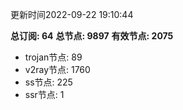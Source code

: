 更新时间2022-09-22 19:10:44

**总订阅: 64**
**总节点: 9897**
**有效节点: 2075**
- trojan节点: 89
- v2ray节点: 1760
- ss节点: 225
- ssr节点: 1
